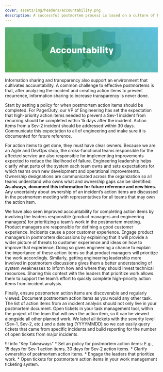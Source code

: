 ```yaml
---
cover: assets/img/headers/accountability.png
description: A successful postmortem process is based on a culture of honesty, learning, and accountability. Culture change requires management buy-in, but you can lead culture change no matter your role. This guide describes common challenges faced in building a culture of continuous learning through postmortems and strategies for overcoming these challenges.
---
```

![Accountability](../assets/img/headers/accountability.png)

Information sharing and transparency also support an environment that cultivates accountability. A common challenge to effective postmortems is that, after analyzing the incident and creating action items to prevent recurrence, information sharing to increase transparency is never done.

Start by setting a policy for when postmortem action items should be completed. For PagerDuty, our VP of Engineering has set the expectation that high-priority action items needed to prevent a Sev-1 incident from recurring should be completed within 15 days after the incident. Action items from a Sev-2 incident should be addressed within 30 days. Communicate this expectation to all of engineering and make sure it is documented for future reference.

For action items to get done, they must have clear owners. Because we are an Agile and DevOps shop, the cross-functional teams responsible for the affected service are also responsible for implementing improvements expected to reduce the likelihood of failure. Engineering leadership helps clarify what parts of the system each team owns and sets expectations for which teams own new development and operational improvements. Ownership designations are communicated across the organization so all teams understand who owns what and ownership gaps can be identified. **As always, document this information for future reference and new hires.** Any uncertainty about ownership of an incident’s action items are discussed in the postmortem meeting with representatives for all teams that may own the action item.

We have also seen improved accountability for completing action items by involving the leaders responsible (product managers and engineering managers) for prioritizing a team’s work in the postmortem meeting. Product managers are responsible for defining a good customer experience. Incidents cause a poor customer experience. Engage product managers in postmortem discussions by explaining that it will provide a wider picture of threats to customer experience and ideas on how to improve that experience. Doing so gives engineering a chance to explain the importance of these action items so that product managers will prioritize the work accordingly. Similarly, getting engineering leadership more involved in postmortem discussions gives them a better understanding of system weaknesses to inform how and where they should invest technical resources. Sharing this context with the leaders that prioritize work allows them to support the team’s effort to quickly complete high-priority action items from incident analysis.

Finally, ensure postmortem action items are discoverable and regularly viewed. Document postmortem action items as you would any other task. The list of action items from an incident analysis should not only live in your postmortem document. Open tickets in your task management tool, within the project of the team that will own the action item, so it can be viewed alongside all other planned work. We label all tickets with the severity level (Sev-1, Sev-2, etc.) and a date tag (YYYYMMDD) so we can easily query tickets that came from specific incidents and build reporting for the number of open tickets from major incidents.

!!! info "Key Takeaways"
    * Set an policy for postmortem action items: E.g., 15 days for Sev-1 action items, 30 days for Sev-2 action items.
    * Clarify ownership of postmortem action items.
    * Engage the leaders that prioritize work.
    * Open tickets for postmortem action items in your work management ticketing system.

